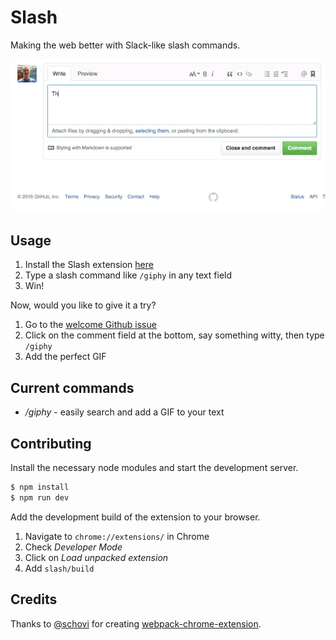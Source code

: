 # Slash

Making the web better with Slack-like slash commands.

![slash](resources/slash.gif)

## Usage

1. Install the Slash extension [here](https://chrome.google.com/webstore/detail/slash/dkblejpmbmienbjpinbgebodokhpbkme)
2. Type a slash command like `/giphy` in any text field
3. Win!

Now, would you like to give it a try?

1. Go to the [welcome Github issue](https://github.com/jessepollak/slash/issues/1)
2. Click on the comment field at the bottom, say something witty, then type `/giphy`
3. Add the perfect GIF

## Current commands

* */giphy* - easily search and add a GIF to your text

## Contributing

Install the necessary node modules and start the development server.

```bash
$ npm install
$ npm run dev
```

Add the development build of the extension to your browser.

1. Navigate to `chrome://extensions/` in Chrome
2. Check *Developer Mode*
3. Click on *Load unpacked extension*
4. Add `slash/build`

## Credits

Thanks to [@schovi](https://github.com/schovi) for creating [webpack-chrome-extension](https://github.com/schovi/webpack-chrome-extension).
